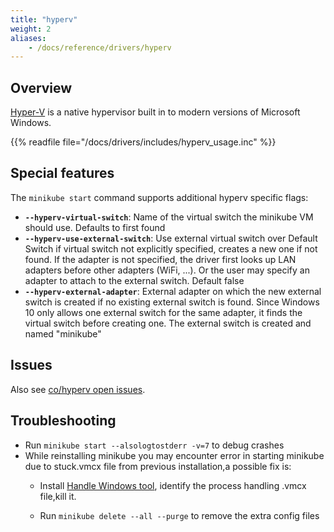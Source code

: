 ```yaml
---
title: "hyperv"
weight: 2
aliases:
    - /docs/reference/drivers/hyperv
---
```

## Overview

[Hyper-V](https://docs.microsoft.com/en-us/virtualization/hyper-v-on-windows/) is a native hypervisor built in to modern versions of Microsoft Windows.

{{% readfile file="/docs/drivers/includes/hyperv_usage.inc" %}}

## Special features

The `minikube start` command supports additional hyperv specific flags:

* **`--hyperv-virtual-switch`**: Name of the virtual switch the minikube VM should use. Defaults to first found
* **`--hyperv-use-external-switch`**: Use external virtual switch over Default Switch if virtual switch not explicitly specified, creates a new one if not found. If the adapter is not specified, the driver first looks up LAN adapters before other adapters (WiFi, ...). Or the user may specify an adapter to attach to the external switch. Default false
* **`--hyperv-external-adapter`**:  External adapter on which the new external switch is created if no existing external switch is found. Since Windows 10 only allows one external switch for the same adapter, it finds the virtual switch before creating one. The external switch is created and named "minikube"

## Issues

Also see [co/hyperv open issues](https://github.com/nholuongut/minikube/labels/co%2Fhyperv).

## Troubleshooting

* Run `minikube start --alsologtostderr -v=7` to debug crashes
* While reinstalling minikube you may encounter error in starting minikube due to stuck.vmcx file from previous installation,a possible fix is:
    * Install [Handle Windows tool](https://docs.microsoft.com/en-us/sysinternals/downloads/handle), identify the process handling .vmcx file,kill it.

    * Run `minikube delete --all --purge` to remove the extra config files
